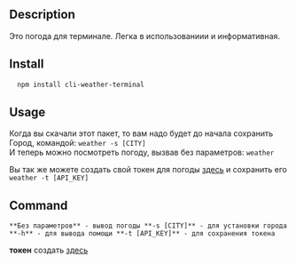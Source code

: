 ## Description

Это погода для терминале. Легка в использованиии и информативная.

## Install

```bash
  npm install cli-weather-terminal
```

## Usage

Когда вы скачали этот пакет, то вам надо будет до начала сохранить Город, командой: `weather -s [CITY]`  
И теперь можно посмотреть погоду, вызвав без параметров: `weather`

Вы так же можете создать свой токен для погоды [здесь](https://home.openweathermap.org/api_keys) и сохранить его `weather -t [API_KEY]`

## Command

`**Без параметров** - вывод погоды
**-s [CITY]** - для установки города
**-h** - для вывода помощи
**-t [API_KEY]** - для сохранения токена`

**токен** создать [здесь](https://home.openweathermap.org/api_keys)

